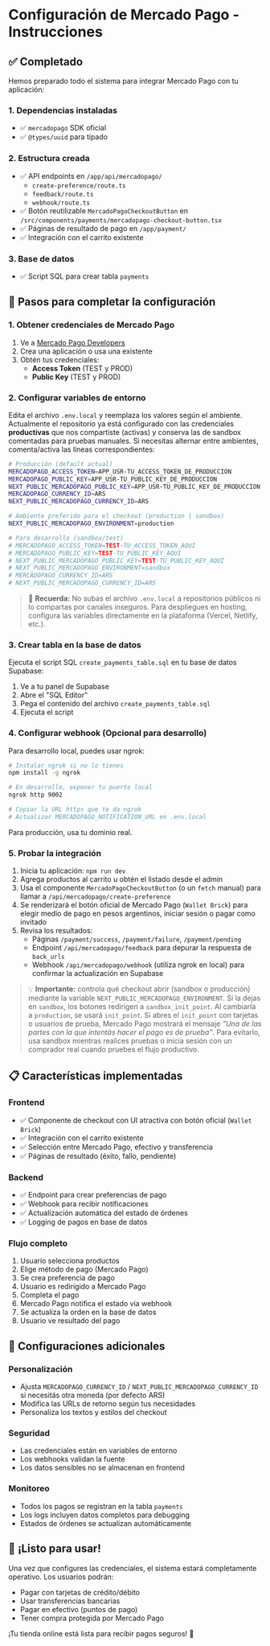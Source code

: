 # Configuración de Mercado Pago - Instrucciones

## ✅ Completado

Hemos preparado todo el sistema para integrar Mercado Pago con tu aplicación:

### 1. Dependencias instaladas
- ✅ `mercadopago` SDK oficial
- ✅ `@types/uuid` para tipado

### 2. Estructura creada
- ✅ API endpoints en `/app/api/mercadopago/`
   - `create-preference/route.ts`
   - `feedback/route.ts`
   - `webhook/route.ts`
- ✅ Botón reutilizable `MercadoPagoCheckoutButton` en `/src/components/payments/mercadopago-checkout-button.tsx`
- ✅ Páginas de resultado de pago en `/app/payment/`
- ✅ Integración con el carrito existente

### 3. Base de datos
- ✅ Script SQL para crear tabla `payments`

## 🔧 Pasos para completar la configuración

### 1. Obtener credenciales de Mercado Pago

1. Ve a [Mercado Pago Developers](https://www.mercadopago.com/developers)
2. Crea una aplicación o usa una existente
3. Obtén tus credenciales:
   - **Access Token** (TEST y PROD)
   - **Public Key** (TEST y PROD)

### 2. Configurar variables de entorno

Edita el archivo `.env.local` y reemplaza los valores según el ambiente. Actualmente el repositorio ya está configurado con las credenciales **productivas** que nos compartiste (activas) y conserva las de sandbox comentadas para pruebas manuales. Si necesitas alternar entre ambientes, comenta/activa las líneas correspondientes:

```bash
# Producción (default actual)
MERCADOPAGO_ACCESS_TOKEN=APP_USR-TU_ACCESS_TOKEN_DE_PRODUCCION
MERCADOPAGO_PUBLIC_KEY=APP_USR-TU_PUBLIC_KEY_DE_PRODUCCION
NEXT_PUBLIC_MERCADOPAGO_PUBLIC_KEY=APP_USR-TU_PUBLIC_KEY_DE_PRODUCCION
MERCADOPAGO_CURRENCY_ID=ARS
NEXT_PUBLIC_MERCADOPAGO_CURRENCY_ID=ARS

# Ambiente preferido para el checkout (production | sandbox)
NEXT_PUBLIC_MERCADOPAGO_ENVIRONMENT=production

# Para desarrollo (sandbox/test)
# MERCADOPAGO_ACCESS_TOKEN=TEST-TU_ACCESS_TOKEN_AQUI
# MERCADOPAGO_PUBLIC_KEY=TEST-TU_PUBLIC_KEY_AQUI
# NEXT_PUBLIC_MERCADOPAGO_PUBLIC_KEY=TEST-TU_PUBLIC_KEY_AQUI
# NEXT_PUBLIC_MERCADOPAGO_ENVIRONMENT=sandbox
# MERCADOPAGO_CURRENCY_ID=ARS
# NEXT_PUBLIC_MERCADOPAGO_CURRENCY_ID=ARS
```

> 🔐 **Recuerda:** No subas el archivo `.env.local` a repositorios públicos ni lo compartas por canales inseguros. Para despliegues en hosting, configura las variables directamente en la plataforma (Vercel, Netlify, etc.).

### 3. Crear tabla en la base de datos

Ejecuta el script SQL `create_payments_table.sql` en tu base de datos Supabase:

1. Ve a tu panel de Supabase
2. Abre el "SQL Editor"
3. Pega el contenido del archivo `create_payments_table.sql`
4. Ejecuta el script

### 4. Configurar webhook (Opcional para desarrollo)

Para desarrollo local, puedes usar ngrok:

```bash
# Instalar ngrok si no lo tienes
npm install -g ngrok

# En desarrollo, exponer tu puerto local
ngrok http 9002

# Copiar la URL https que te da ngrok
# Actualizar MERCADOPAGO_NOTIFICATION_URL en .env.local
```

Para producción, usa tu dominio real.

### 5. Probar la integración

1. Inicia tu aplicación: `npm run dev`
2. Agrega productos al carrito u obtén el listado desde el admin
3. Usa el componente `MercadoPagoCheckoutButton` (o un `fetch` manual) para llamar a `/api/mercadopago/create-preference`
4. Se renderizará el botón oficial de Mercado Pago (`Wallet Brick`) para elegir medio de pago en pesos argentinos, iniciar sesión o pagar como invitado
5. Revisa los resultados:
   - Páginas `/payment/success`, `/payment/failure`, `/payment/pending`
   - Endpoint `/api/mercadopago/feedback` para depurar la respuesta de `back_urls`
   - Webhook `/api/mercadopago/webhook` (utiliza ngrok en local) para confirmar la actualización en Supabase

> 💡 **Importante:** controla qué checkout abrir (sandbox o producción) mediante la variable `NEXT_PUBLIC_MERCADOPAGO_ENVIRONMENT`. Si la dejas en `sandbox`, los botones redirigen a `sandbox_init_point`. Al cambiarla a `production`, se usará `init_point`. Si abres el `init_point` con tarjetas o usuarios de prueba, Mercado Pago mostrará el mensaje _"Una de las partes con la que intentás hacer el pago es de prueba"_. Para evitarlo, usa sandbox mientras realices pruebas o inicia sesión con un comprador real cuando pruebes el flujo productivo.

## 📋 Características implementadas

### Frontend
- ✅ Componente de checkout con UI atractiva con botón oficial (`Wallet Brick`)
- ✅ Integración con el carrito existente
- ✅ Selección entre Mercado Pago, efectivo y transferencia
- ✅ Páginas de resultado (éxito, fallo, pendiente)

### Backend
- ✅ Endpoint para crear preferencias de pago
- ✅ Webhook para recibir notificaciones
- ✅ Actualización automática del estado de órdenes
- ✅ Logging de pagos en base de datos

### Flujo completo
1. Usuario selecciona productos
2. Elige método de pago (Mercado Pago)
3. Se crea preferencia de pago
4. Usuario es redirigido a Mercado Pago
5. Completa el pago
6. Mercado Pago notifica el estado via webhook
7. Se actualiza la orden en la base de datos
8. Usuario ve resultado del pago

## 🔧 Configuraciones adicionales

### Personalización
- Ajusta `MERCADOPAGO_CURRENCY_ID` / `NEXT_PUBLIC_MERCADOPAGO_CURRENCY_ID` si necesitás otra moneda (por defecto ARS)
- Modifica las URLs de retorno según tus necesidades
- Personaliza los textos y estilos del checkout

### Seguridad
- Las credenciales están en variables de entorno
- Los webhooks validan la fuente
- Los datos sensibles no se almacenan en frontend

### Monitoreo
- Todos los pagos se registran en la tabla `payments`
- Los logs incluyen datos completos para debugging
- Estados de órdenes se actualizan automáticamente

## 🚀 ¡Listo para usar!

Una vez que configures las credenciales, el sistema estará completamente operativo. Los usuarios podrán:

- Pagar con tarjetas de crédito/débito
- Usar transferencias bancarias
- Pagar en efectivo (puntos de pago)
- Tener compra protegida por Mercado Pago

¡Tu tienda online está lista para recibir pagos seguros! 🎉